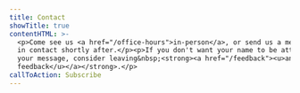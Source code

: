 ```yaml
---
title: Contact
showTitle: true
contentHTML: >-
  <p>Come see us <a href="/office-hours">in-person</a>, or send us a message with your details and we'll be
  in contact shortly after.</p><p>If you don't want your name to be attached to
  your message, consider leaving&nbsp;<strong><a href="/feedback"><u>anonymous
  feedback</u></a></strong>.</p>
callToAction: Subscribe
---
```

